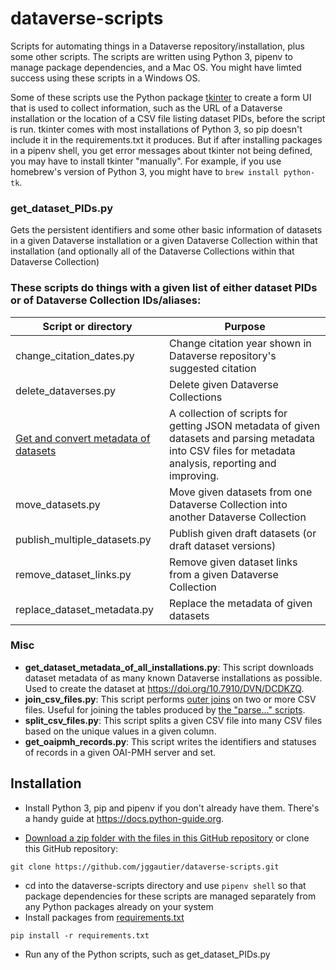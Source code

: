 # dataverse-scripts

Scripts for automating things in a Dataverse repository/installation, plus some other scripts. The scripts are written using Python 3, pipenv to manage package dependencies, and a Mac OS. You might have limted success using these scripts in a Windows OS.

Some of these scripts use the Python package [tkinter](https://docs.python.org/3/library/tkinter.html) to create a form UI that is used to collect information, such as the URL of a Dataverse installation or the location of a CSV file listing dataset PIDs, before the script is run. tkinter comes with most installations of Python 3, so pip doesn't include it in the requirements.txt it produces. But if after installing packages in a pipenv shell, you get error messages about tkinter not being defined, you may have to install tkinter "manually". For example, if you use homebrew's version of Python 3, you might have to `brew install python-tk`.

### get_dataset_PIDs.py
Gets the persistent identifiers and some other basic information of datasets in a given Dataverse installation or a given Dataverse Collection within that installation (and optionally all of the Dataverse Collections within that Dataverse Collection)

### These scripts do things with a given list of either dataset PIDs or of Dataverse Collection IDs/aliases:

| Script or directory                          | Purpose                                                                                                                                                        |
|----------------------------------------------|----------------------------------------------------------------------------------------------------------------------------------------------------------------|
| change_citation_dates.py                     | Change citation year shown in Dataverse repository's suggested citation                                            |
| delete_dataverses.py                         | Delete given Dataverse Collections                                                                                                                             |
| [Get and convert metadata of datasets](https://github.com/jggautier/dataverse-scripts/tree/main/get-dataverse-metadata)         | A collection of scripts for getting JSON metadata of given datasets and parsing metadata into CSV files for metadata analysis, reporting and improving.        |
| move_datasets.py                             | Move given datasets from one Dataverse Collection into another Dataverse Collection                                                                                                 |
| publish_multiple_datasets.py                 | Publish given draft datasets (or draft dataset versions)                                                                                                     |
| remove_dataset_links.py                      | Remove given dataset links from a given Dataverse Collection                                                                                                   |
| replace_dataset_metadata.py                  | Replace the metadata of given datasets                                                                                                                         |

### Misc
- **get_dataset_metadata_of_all_installations.py**: This script downloads dataset metadata of as many known Dataverse installations as possible. Used to create the dataset at https://doi.org/10.7910/DVN/DCDKZQ.
- **join_csv_files.py**: This script performs [outer joins](https://dataschool.com/how-to-teach-people-sql/full-outer-join-animated/) on two or more CSV files. Useful for joining the tables produced by [the "parse..." scripts](https://github.com/jggautier/dataverse-scripts/tree/main/get-dataverse-metadata/parse_metadata_fields).
- **split_csv_files.py**: This script splits a given CSV file into many CSV files based on the unique values in a given column.
- **get_oaipmh_records.py**: This script writes the identifiers and statuses of records in a given OAI-PMH server and set.
  
## Installation
 * Install Python 3, pip and pipenv if you don't already have them. There's a handy guide at https://docs.python-guide.org.
 
 * [Download a zip folder with the files in this GitHub repository](https://github.com/jggautier/dataverse-scripts/archive/refs/heads/main.zip) or clone this GitHub repository:

```
git clone https://github.com/jggautier/dataverse-scripts.git
```

 * cd into the dataverse-scripts directory and use `pipenv shell` so that package dependencies for these scripts are managed separately from any Python packages already on your system
 * Install packages from [requirements.txt](https://github.com/jggautier/dataverse-scripts/blob/main/requirements.txt)
 ```
pip install -r requirements.txt
```
 * Run any of the Python scripts, such as get_dataset_PIDs.py
